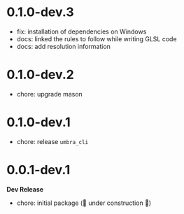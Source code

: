 # 0.1.0-dev.3

- fix: installation of dependencies on Windows
- docs: linked the rules to follow while writing GLSL code
- docs: add resolution information

# 0.1.0-dev.2

- chore: upgrade mason

# 0.1.0-dev.1

- chore: release `umbra_cli`

# 0.0.1-dev.1

**Dev Release**

- chore: initial package (🚧 under construction 🚧)
